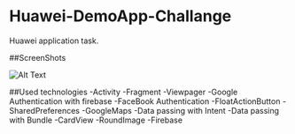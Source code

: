 # Huawei-DemoApp-Challange
Huawei application task.

##ScreenShots

![Alt Text](https://gfycat.com/preciousfreefowl)

##Used technologies
-Activity
-Fragment
-Viewpager
-Google Authentication with firebase
-FaceBook Authentication
-FloatActionButton
-SharedPreferences
-GoogleMaps
-Data passing with Intent
-Data passing with Bundle
-CardView
-RoundImage
-Firebase
